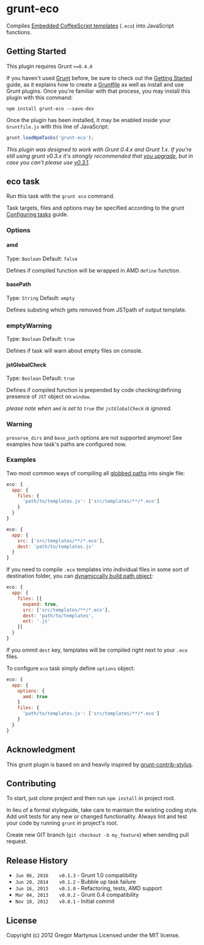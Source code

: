 # grunt-eco

Compiles [Embedded CoffeeScript templates](https://github.com/sstephenson/eco) (`.eco`) into JavaScript functions.

## Getting Started

This plugin requires Grunt `>=0.4.0`

If you haven't used [Grunt](http://gruntjs.com/) before, be sure to check out the [Getting Started](http://gruntjs.com/getting-started) guide, as it explains how to create a [Gruntfile](http://gruntjs.com/sample-gruntfile) as well as install and use Grunt plugins. Once you're familiar with that process, you may install this plugin with this command:

```shell
npm install grunt-eco --save-dev
```

Once the plugin has been installed, it may be enabled inside your `Gruntfile.js` with this line of JavaScript:

```js
grunt.loadNpmTasks('grunt-eco');
```

*This plugin was designed to work with Grunt 0.4.x and Grunt 1.x. If you're still using grunt v0.3.x it's strongly recommended that [you upgrade](http://gruntjs.com/upgrading-from-0.3-to-0.4), but in case you can't please use [v0.3.1](https://github.com/gruntjs/grunt-contrib-stylus/tree/grunt-0.3-stable).*

## eco task

Run this task with the `grunt eco` command.

Task targets, files and options may be specified according to the grunt [Configuring tasks](http://gruntjs.com/configuring-tasks) guide.

### Options

#### amd
Type: `Boolean`
Default: `false`

Defines if compiled function will be wrapped in AMD `define` function.

#### basePath
Type: `String`
Default: `empty`

Defines substing which gets removed from JSTpath of output template.

### emptyWarning

Type: `Boolean`
Default: `true`

Defines if task will warn about empty files on console.

#### jstGlobalCheck

Type: `Boolean`
Default: `true`

Defines if compiled function is prepended by code checking/defining presence of `JST` object on `window`.

*please note when `amd` is set to `true` the `jstGlobalCheck` is ignored*.

### Warning

`preserve_dirs` and `base_path` options are not supported anymore! See examples how task's paths are configured now.

### Examples

Two most common ways of compiling all [globbed paths](http://gruntjs.com/configuring-tasks#globbing-patterns) into single file:

```js
eco: {
  app: {
    files: {
      'path/to/templates.js': ['src/templates/**/*.eco']
    }
  }
}
```


```js
eco: {
  app: {
    src: ['src/templates/**/*.eco'],
    dest: 'path/to/templates.js'
  }
}
```
If you need to compile `.eco` templates into individual files in some sort of destination folder, you can [dynamiccally build path object](http://gruntjs.com/configuring-tasks#building-the-files-object-dynamically):

```js
eco: {
  app: {
    files: [{
      expand: true,
      src: ['src/templates/**/*.eco'],
      dest: 'path/to/templates',
      ext: '.js'
    }]
  }
}
```

If you ommit `dest` key, templates will be compiled right next to your `.eco` files.

To configure `eco` task simply define `options` object:

```js
eco: {
  app: {
    options: {
      amd: true
    }
    files: {
      'path/to/templates.js': ['src/templates/**/*.eco']
    }
  }
}
```

## Acknowledgment

This grunt plugin is based on and heavily inspired by [grunt-contrib-stylus](https://github.com/gruntjs/grunt-contrib-stylus).

## Contributing

To start, just clone project and then run `npm install` in project root.

In lieu of a formal styleguide, take care to maintain the existing coding style. Add unit tests for any new or changed functionality. Always lint and test your code by running `grunt` in project's root.

Create new GIT branch (`git checkout -b my_feature`) when sending pull request.

## Release History

* `Jun 06, 2016    v0.1.3` - Grunt 1.0 compatibility
* `Jun 20, 2014    v0.1.2` - Bubble up task failure
* `Jun 16, 2013    v0.1.0` - Refactoring, tests, AMD support
* `Mar 04, 2013    v0.0.2` - Grunt 0.4 compatibility
* `Nov 18, 2012    v0.0.1` - Initial commit


## License
Copyright (c) 2012 Gregor Martynus
Licensed under the MIT license.
